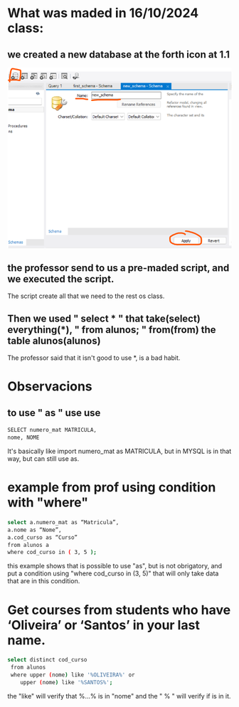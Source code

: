 # What was maded in 16/10/2024 class:
## we created a new database at the forth icon at 1.1
![Change the name of DB and click on APPLY](RM_images/create_database.png)
## the professor send to us a pre-maded script, and we executed the script.
The script create all that we need to the rest os class.
## Then we used " select * " that take(select) everything(*), " from alunos; " from(from) the table alunos(alunos)
The professor said that it isn't good to use *, is a bad habit.


# Observacions
## to use " as " use use
```bash
SELECT numero_mat MATRICULA,
nome, NOME
 ```
It's basically like import numero_mat as MATRICULA, but in MYSQL is in that way, but can still use as.

# example from prof using condition with "where"
```bash
select a.numero_mat as “Matricula”,
a.nome as “Nome”,
a.cod_curso as “Curso”
from alunos a
where cod_curso in ( 3, 5 );
```
this example shows that is possible to use "as", but is not obrigatory, and put a condition using "where cod_curso in (3, 5)" that will only take data that are in this condition.

# Get courses from students who have ‘Oliveira’ or ‘Santos’ in your last name.
```bash
select distinct cod_curso
 from alunos
 where upper (nome) like '%OLIVEIRA%' or
    upper (nome) like '%SANTOS%';
```
the "like" will verify that %...% is in "nome" and the " % " will verify if is in it.